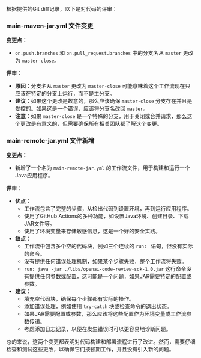 根据提供的Git diff记录，以下是对代码的评审：

### main-maven-jar.yml 文件变更

**变更点：**
- `on.push.branches` 和 `on.pull_request.branches` 中的分支名从 `master` 更改为 `master-close`。

**评审：**
- **原因**：分支名从 `master` 更改为 `master-close` 可能意味着这个工作流现在只应该在特定的分支上运行，而不是主分支。
- **建议**：如果这个更改是故意的，那么应该确保 `master-close` 分支存在并且是受控的。如果这是一个错误，应该将分支名改回 `master`。
- **注意**：如果 `master-close` 是一个特殊的分支，用于关闭或合并请求，那么这个更改是有意义的，但需要确保所有相关团队都了解这个变更。

### main-remote-jar.yml 文件新增

**变更点：**
- 新增了一个名为 `main-remote-jar.yml` 的工作流文件，用于构建和运行一个Java应用程序。

**评审：**
- **优点**：
  - 工作流包含了完整的步骤，从检出代码到设置环境，再到运行应用程序。
  - 使用了GitHub Actions的多种功能，如设置Java环境、创建目录、下载JAR文件等。
  - 使用了环境变量来存储敏感信息，这是一个好的安全实践。
- **缺点**：
  - 工作流中包含多个空的代码块，例如三个连续的 `run: ` 语句，但没有实际的命令。
  - 没有提供任何错误处理机制，如果某个步骤失败，整个工作流将失败。
  - `run: java -jar ./libs/openai-code-review-sdk-1.0.jar` 这行命令没有提供任何参数或配置，这可能是一个问题，如果JAR需要特定的配置或参数。
- **建议**：
  - 填充空代码块，确保每个步骤都有实际的操作。
  - 添加错误处理，例如使用 `try-catch` 块或检查命令的退出状态。
  - 如果JAR需要配置或参数，那么应该将这些配置作为环境变量或工作流参数传递。
  - 考虑添加日志记录，以便在发生错误时可以更容易地诊断问题。

总的来说，这两个变更都表明对代码构建和部署流程进行了改进。然而，需要仔细检查和测试这些更改，以确保它们按预期工作，并且没有引入新的问题。